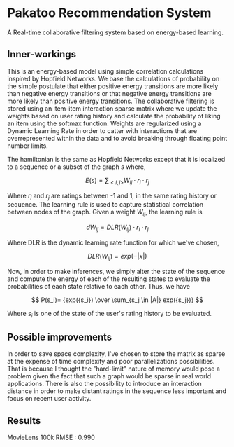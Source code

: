 # Pakatoo Recommendation System

A Real-time collaborative filtering system based on energy-based learning.

## Inner-workings

This is an energy-based model using simple correlation calculations inspired by Hopfield Networks. We base the calculations of probability on the simple postulate that either positive energy transitions are more likely than negative energy transitions or that negative energy transitions are more likely than positive energy transitions. The collaborative filtering is stored using an item-item interaction sparse matrix where we update the weights based on user rating history and calculate the probability of liking an item using the softmax function. Weights are regularized using a Dynamic Learning Rate in order to catter with interactions that are overrepresented within the data and to avoid breaking through floating point number limits.

The hamiltonian is the same as Hopfield Networks except that it is localized to a sequence or a subset of the graph $s$ where,

$$
E(s) = \sum_{ < i,j > } W_{ij} \cdot r_i \cdot r_j
$$

Where $r_i$ and $r_j$ are ratings between -1 and 1, in the same rating history or sequence. The learning rule is used to capture statistical correlation between nodes of the graph. Given a weight $W_{ij}$, the learning rule is

$$
dW_{ij} = DLR(W_{ij}) \cdot r_i \cdot r_j
$$

Where DLR is the dynamic learning rate function for which we've chosen,

$$
DLR(W_{ij}) = exp(-|x|)
$$

Now, in order to make inferences, we simply alter the state of the sequence and compute the energy of each of the resulting states to evaluate the probabilities of each state relative to each other. Thus, we have

$$
P(s_i)= {exp({s_i}) \over \sum_{s_j \in |A|} exp({s_j})}
$$

Where $s_i$ is one of the state of the user's rating history to be evaluated.

## Possible improvements

In order to save space complexity, I've chosen to store the matrix as sparse at the expense of time complexity and poor parallelizations possibilities. That is because I thought the "hard-limit" nature of memory would pose a problem given the fact that such a graph would be sparse in real world applications. There is also the possibility to introduce an interaction distance in order to make distant ratings in the sequence less important and focus on recent user activity.

## Results

MovieLens 100k
RMSE : 0.990
